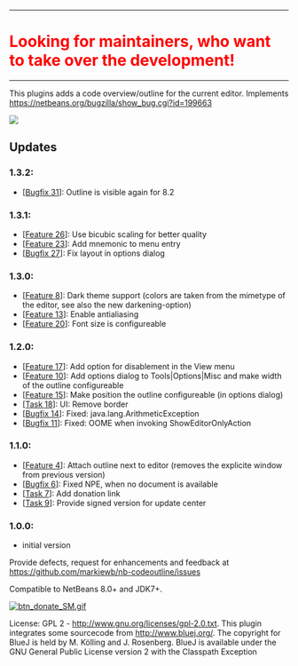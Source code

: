 <hr>
<h1 style="color: #FF0000">Looking for maintainers, who want to take over the development!</h1>
<hr>
This plugins adds a code overview/outline for the current editor. Implements  <a href="https://netbeans.org/bugzilla/show_bug.cgi?id=199663">https://netbeans.org/bugzilla/show_bug.cgi?id=199663</a>

<p>
<img src="https://raw.githubusercontent.com/markiewb/nb-codeoutline/master/doc/screenshot1.3.png"/>
 </p> 
<h2>Updates</h2>
<h3>1.3.2:</h3>
<ul>
<li>[<a href="https://github.com/markiewb/nb-codeoutline/issues/31">Bugfix 31</a>]: Outline is visible again for 8.2</li>
</ul>
<h3>1.3.1:</h3>
<ul>
<li>[<a href="https://github.com/markiewb/nb-codeoutline/issues/26">Feature 26</a>]: Use bicubic scaling for better quality</li>
<li>[<a href="https://github.com/markiewb/nb-codeoutline/issues/23">Feature 23</a>]: Add mnemonic to menu entry</li>
<li>[<a href="https://github.com/markiewb/nb-codeoutline/issues/27">Bugfix 27</a>]: Fix layout in options dialog</li>
</ul>
<h3>1.3.0:</h3>
<ul>
<li>[<a href="https://github.com/markiewb/nb-codeoutline/issues/8">Feature 8</a>]: Dark theme support (colors are taken from the mimetype of the editor, see also the new darkening-option)</li>
<li>[<a href="https://github.com/markiewb/nb-codeoutline/issues/13">Feature 13</a>]: Enable antialiasing</li>
<li>[<a href="https://github.com/markiewb/nb-codeoutline/issues/20">Feature 20</a>]: Font size is configureable</li>
</ul>

<h3>1.2.0:</h3>
<ul>
<li>[<a href="https://github.com/markiewb/nb-codeoutline/issues/17">Feature 17</a>]: Add option for disablement in the View menu</li>
<li>[<a href="https://github.com/markiewb/nb-codeoutline/issues/10">Feature 10</a>]: Add options dialog to Tools|Options|Misc and make width of the outline configureable</li>
<li>[<a href="https://github.com/markiewb/nb-codeoutline/issues/15">Feature 15</a>]: Make position the outline configureable (in options dialog)</li>
<li>[<a href="https://github.com/markiewb/nb-codeoutline/issues/18">Task 18</a>]: UI: Remove border</li>
<li>[<a href="https://github.com/markiewb/nb-codeoutline/issues/14">Bugfix 14</a>]: Fixed: java.lang.ArithmeticException</li>
<li>[<a href="https://github.com/markiewb/nb-codeoutline/issues/11">Bugfix 11</a>]: Fixed: OOME when invoking ShowEditorOnlyAction</li>

</ul>

<h3>1.1.0:</h3>
<ul>
<li>[<a href="https://github.com/markiewb/nb-codeoutline/issues/4">Feature 4</a>]: Attach outline next to editor (removes the explicite window from previous version)</li>
<li>[<a href="https://github.com/markiewb/nb-codeoutline/issues/6">Bugfix 6</a>]: Fixed NPE, when no document is available</li>
<li>[<a href="https://github.com/markiewb/nb-codeoutline/issues/7">Task 7</a>]: Add donation link</li>
<li>[<a href="https://github.com/markiewb/nb-codeoutline/issues/9">Task 9</a>]: Provide signed version for update center</li>
</ul>
<h3>1.0.0:</h3>
<ul>
<li>initial version</li>
</ul>

<p>
Provide defects, request for enhancements and feedback at <a href="https://github.com/markiewb/nb-codeoutline/issues">https://github.com/markiewb/nb-codeoutline/issues</a>
</p>
Compatible to NetBeans 8.0+ and JDK7+.
<p>
<a href="https://www.paypal.com/cgi-bin/webscr?cmd=_s-xclick&hosted_button_id=K4CMP92RZELE2"><img src="https://www.paypalobjects.com/en_US/i/btn/btn_donate_SM.gif" alt="btn_donate_SM.gif"></a>

</p>
<p>License: GPL 2 - <a href="http://www.gnu.org/licenses/gpl-2.0.txt">http://www.gnu.org/licenses/gpl-2.0.txt</a>. This plugin integrates some sourcecode from <a href="http://www.bluej.org/">http://www.bluej.org/</a>. The copyright for BlueJ is held by M. Kölling and J. Rosenberg.
BlueJ is available under the GNU General Public License version 2 with the Classpath Exception</p>
